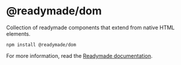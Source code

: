 # @readymade/dom

Collection of readymade components that extend from native HTML elements.

```
npm install @readymade/dom
```

For more information, read the [Readymade documentation](https://readymade-ui.github.io/readymade/).
